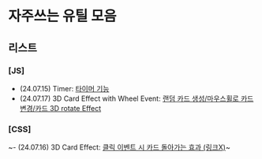# 자주쓰는 유틸 모음

## 리스트

### [JS]

- (24.07.15) Timer: [타이머 기능](https://github.com/1bins/-make-utils/tree/main/timer)
- (24.07.17) 3D Card Effect with Wheel Event: [랜덤 카드 생성/마우스휠로 카드변경/카드 3D rotate Effect](https://github.com/1bins/-make-utils/tree/main/randomCard)

### [CSS]

~- (24.07.16) 3D Card Effect: [클릭 이벤트 시 카드 돌아가는 효과 (링크X)](https://github.com/1bins/-make-utils)~
